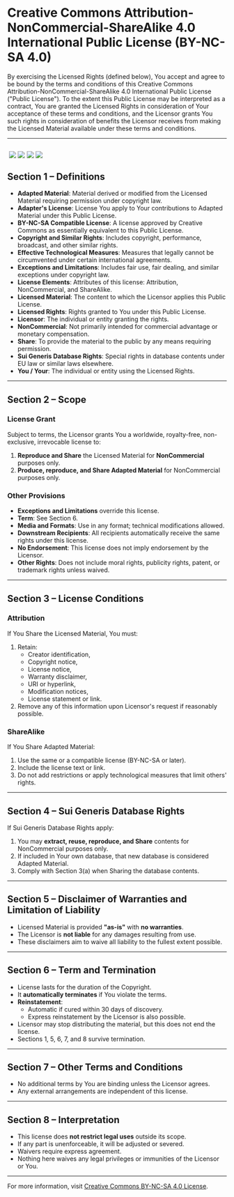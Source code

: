 # Creative Commons Attribution-NonCommercial-ShareAlike 4.0 International Public License (BY-NC-SA 4.0)

By exercising the Licensed Rights (defined below), You accept and agree to be bound by the terms and conditions of this Creative Commons Attribution-NonCommercial-ShareAlike 4.0 International Public License ("Public License"). To the extent this Public License may be interpreted as a contract, You are granted the Licensed Rights in consideration of Your acceptance of these terms and conditions, and the Licensor grants You such rights in consideration of benefits the Licensor receives from making the Licensed Material available under these terms and conditions.

---
<img src="https://mirrors.creativecommons.org/presskit/icons/cc.svg" style="max-width: 1em;max-height:1em;margin-left: .2em;"><img src="https://mirrors.creativecommons.org/presskit/icons/by.svg" style="max-width: 1em;max-height:1em;margin-left: .2em;"><img src="https://mirrors.creativecommons.org/presskit/icons/nc.svg" style="max-width: 1em;max-height:1em;margin-left: .2em;"><img src="https://mirrors.creativecommons.org/presskit/icons/sa.svg" style="max-width: 1em;max-height:1em;margin-left: .2em;">
---

## Section 1 – Definitions

- **Adapted Material**: Material derived or modified from the Licensed Material requiring permission under copyright law.
- **Adapter's License**: License You apply to Your contributions to Adapted Material under this Public License.
- **BY-NC-SA Compatible License**: A license approved by Creative Commons as essentially equivalent to this Public License.
- **Copyright and Similar Rights**: Includes copyright, performance, broadcast, and other similar rights.
- **Effective Technological Measures**: Measures that legally cannot be circumvented under certain international agreements.
- **Exceptions and Limitations**: Includes fair use, fair dealing, and similar exceptions under copyright law.
- **License Elements**: Attributes of this license: Attribution, NonCommercial, and ShareAlike.
- **Licensed Material**: The content to which the Licensor applies this Public License.
- **Licensed Rights**: Rights granted to You under this Public License.
- **Licensor**: The individual or entity granting the rights.
- **NonCommercial**: Not primarily intended for commercial advantage or monetary compensation.
- **Share**: To provide the material to the public by any means requiring permission.
- **Sui Generis Database Rights**: Special rights in database contents under EU law or similar laws elsewhere.
- **You / Your**: The individual or entity using the Licensed Rights.

---

## Section 2 – Scope

### License Grant

Subject to terms, the Licensor grants You a worldwide, royalty-free, non-exclusive, irrevocable license to:

1. **Reproduce and Share** the Licensed Material for **NonCommercial** purposes only.
2. **Produce, reproduce, and Share Adapted Material** for NonCommercial purposes only.

### Other Provisions

- **Exceptions and Limitations** override this license.
- **Term**: See Section 6.
- **Media and Formats**: Use in any format; technical modifications allowed.
- **Downstream Recipients**: All recipients automatically receive the same rights under this license.
- **No Endorsement**: This license does not imply endorsement by the Licensor.
- **Other Rights**: Does not include moral rights, publicity rights, patent, or trademark rights unless waived.

---

## Section 3 – License Conditions

### Attribution

If You Share the Licensed Material, You must:

1. Retain:
   - Creator identification,
   - Copyright notice,
   - License notice,
   - Warranty disclaimer,
   - URI or hyperlink,
   - Modification notices,
   - License statement or link.
2. Remove any of this information upon Licensor's request if reasonably possible.

### ShareAlike

If You Share Adapted Material:

1. Use the same or a compatible license (BY-NC-SA or later).
2. Include the license text or link.
3. Do not add restrictions or apply technological measures that limit others' rights.

---

## Section 4 – Sui Generis Database Rights

If Sui Generis Database Rights apply:

1. You may **extract, reuse, reproduce, and Share** contents for NonCommercial purposes only.
2. If included in Your own database, that new database is considered Adapted Material.
3. Comply with Section 3(a) when Sharing the database contents.

---

## Section 5 – Disclaimer of Warranties and Limitation of Liability

- Licensed Material is provided **"as-is"** with **no warranties**.
- The Licensor is **not liable** for any damages resulting from use.
- These disclaimers aim to waive all liability to the fullest extent possible.

---

## Section 6 – Term and Termination

- License lasts for the duration of the Copyright.
- It **automatically terminates** if You violate the terms.
- **Reinstatement**:
  - Automatic if cured within 30 days of discovery.
  - Express reinstatement by the Licensor is also possible.
- Licensor may stop distributing the material, but this does not end the license.
- Sections 1, 5, 6, 7, and 8 survive termination.

---

## Section 7 – Other Terms and Conditions

- No additional terms by You are binding unless the Licensor agrees.
- Any external arrangements are independent of this license.

---

## Section 8 – Interpretation

- This license does **not restrict legal uses** outside its scope.
- If any part is unenforceable, it will be adjusted or severed.
- Waivers require express agreement.
- Nothing here waives any legal privileges or immunities of the Licensor or You.

---

For more information, visit [Creative Commons BY-NC-SA 4.0 License](https://creativecommons.org/licenses/by-nc-sa/4.0/).

